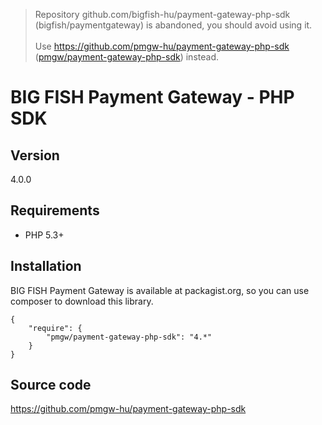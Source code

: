> Repository github.com/bigfish-hu/payment-gateway-php-sdk (bigfish/paymentgateway) is abandoned, you should avoid using it.<br>
><br>
> Use https://github.com/pmgw-hu/payment-gateway-php-sdk ([pmgw/payment-gateway-php-sdk](https://packagist.org/packages/pmgw/payment-gateway-php-sdk)) instead.

# BIG FISH Payment Gateway - PHP SDK

## Version

4.0.0

## Requirements

 * PHP 5.3+

## Installation

BIG FISH Payment Gateway is available at packagist.org, so you can use composer to download this library.

```
{
    "require": {
        "pmgw/payment-gateway-php-sdk": "4.*"
    }
}
```

## Source code

https://github.com/pmgw-hu/payment-gateway-php-sdk
